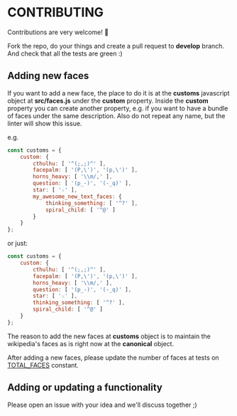 # CONTRIBUTING

Contributions are very welcome! :pray:

Fork the repo, do your things and create a pull request to **develop** branch. And check that all the tests are green :)

## Adding new faces

If you want to add a new face, the place to do it is at the **customs** javascript object at **src/faces.js** under the **custom** property.
Inside the **custom** property you can create another property, e.g. if you want to have a bundle of faces under the same description.
Also do not repeat any name, but the linter will show this issue.

e.g.

```javascript
const customs = {
    custom: {
        cthulhu: [ '^(;,;)^' ],
        facepalm: [ '(P,\')', '(p,\')' ],
        horns_heavy: [ '\\m/,' ],
        question: [ '(p_-)', '(-_q)' ],
        star: [ '☆' ],
        my_awesome_new_text_faces: {
            thinking_something: [ '^?' ],
            spiral_child: [ '^@' ]
        }
    }
};
```

or just:

```javascript
const customs = {
    custom: {
        cthulhu: [ '^(;,;)^' ],
        facepalm: [ '(P,\')', '(p,\')' ],
        horns_heavy: [ '\\m/,' ],
        question: [ '(p_-)', '(-_q)' ],
        star: [ '☆' ],
        thinking_something: [ '^?' ],
        spiral_child: [ '^@' ]
    }
};
```

The reason to add the new faces at **customs** object is to maintain the wikipedia's faces as is right now at the **canonical** object.

After adding a new faces, please update the number of faces at tests on [TOTAL_FACES](https://github.com/carvilsi/facetxt/blob/d9b08f9d4b3b23446c5fd78f3293501861a15016/tests/main.test.js#L6) constant.

## Adding or updating a functionality

Please open an issue with your idea and we'll discuss together ;) 

